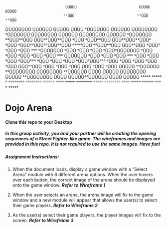                                ÛÛÛÛÛ                            ÛÛÛÛÛ                                             ÛÛÛÛÛ     
                              °°ÛÛÛ                            °°ÛÛÛ                                             °°ÛÛÛ      
 ÛÛÛÛÛÛÛÛ   ÛÛÛÛÛÛ  ÛÛÛÛÛ ÛÛÛÛ °ÛÛÛÛÛÛÛ   ÛÛÛÛÛÛ  ÛÛÛÛÛÛÛÛ      °ÛÛÛÛÛÛÛ  ÛÛÛÛÛÛÛÛ   ÛÛÛÛÛÛ   ÛÛÛÛÛÛÛÛ    ÛÛÛÛÛÛ  °ÛÛÛÛÛÛÛ  
°°ÛÛÛ°°ÛÛÛ ÛÛÛ°°ÛÛÛ°°ÛÛÛ °ÛÛÛ  °ÛÛÛ°°ÛÛÛ ÛÛÛ°°ÛÛÛ°°ÛÛÛ°°ÛÛÛ     °ÛÛÛ°°ÛÛÛ°°ÛÛÛ°°ÛÛÛ °°°°°ÛÛÛ °°ÛÛÛ°°ÛÛÛ  ÛÛÛ°°ÛÛÛ °ÛÛÛ°°ÛÛÛ 
 °ÛÛÛ °°° °ÛÛÛÛÛÛÛ  °ÛÛÛ °ÛÛÛ  °ÛÛÛ °ÛÛÛ°ÛÛÛÛÛÛÛ  °ÛÛÛ °ÛÛÛ     °ÛÛÛ °ÛÛÛ °ÛÛÛ °°°   ÛÛÛÛÛÛÛ  °ÛÛÛ °ÛÛÛ °ÛÛÛ °°°  °ÛÛÛ °ÛÛÛ 
 °ÛÛÛ     °ÛÛÛ°°°   °ÛÛÛ °ÛÛÛ  °ÛÛÛ °ÛÛÛ°ÛÛÛ°°°   °ÛÛÛ °ÛÛÛ     °ÛÛÛ °ÛÛÛ °ÛÛÛ      ÛÛÛ°°ÛÛÛ  °ÛÛÛ °ÛÛÛ °ÛÛÛ  ÛÛÛ °ÛÛÛ °ÛÛÛ 
 ÛÛÛÛÛ    °°ÛÛÛÛÛÛ  °°ÛÛÛÛÛÛÛÛ ÛÛÛÛÛÛÛÛ °°ÛÛÛÛÛÛ  ÛÛÛÛ ÛÛÛÛÛ    ÛÛÛÛÛÛÛÛ  ÛÛÛÛÛ    °°ÛÛÛÛÛÛÛÛ ÛÛÛÛ ÛÛÛÛÛ°°ÛÛÛÛÛÛ  ÛÛÛÛ ÛÛÛÛÛ
°°°°°      °°°°°°    °°°°°°°° °°°°°°°°   °°°°°°  °°°° °°°°°    °°°°°°°°  °°°°°      °°°°°°°° °°°° °°°°°  °°°°°°  °°°° °°°°° 

# Dojo Arena
#### Clone this repo to your Desktop

##### In this group activity, you and your partner will be creating the opening sequences of a Street Fighter-like game. The wireframes and images are provided in this repo. It is not required to use the same images. Have fun!


##### Assignment Instructions:

1. When the document loads, display a game window with a "Select Arena" module with 6 different arena options. When the user hovers over each button, the correct image of the arena should be displayed onto the game window. __*Refer to Wireframe 1*__

2. When the user selects an arena, the arena image will fix to the game window and a new module will appear that allows the user(s) to select their game players. __*Refer to Wireframe 2*__

3. As the user(s) select their game players, the player images will fix to the screen. __*Refer to Wireframe 3*__

